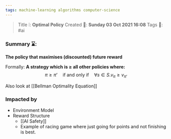 ```yaml
---
tags: machine-learning algorithms computer-science
---
```

> Title ❕: **Optimal Policy**
> Created 📅: **Sunday 03 Oct 2021 16:08**
  Tags 📎: #ai 

### Summary ⌛:
**The policy that maximises (discounted) future reward**

Formally: **A strategy which is $\geq$ all other policies where:**
$$\pi \geq \pi’ \quad \text{if and only if} \quad \forall{s}\in{S}. v_{\pi} \geq v_{\pi’}$$

Also look at [[Bellman Optimality Equation]]

### Impacted by
- Environment Model
- Reward Structure
	- [[AI Safety]]
	- Example of racing game where just going for points and not finishing is best.